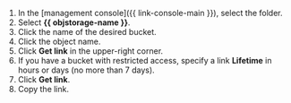 1. In the [management console]({{ link-console-main }}), select the folder.
1. Select **{{ objstorage-name }}**.
1. Click the name of the desired bucket.
1. Click the object name.
1. Click **Get link** in the upper-right corner.
1. If you have a bucket with restricted access, specify a link **Lifetime** in hours or days (no more than 7 days).
1. Click **Get link**.
1. Copy the link.